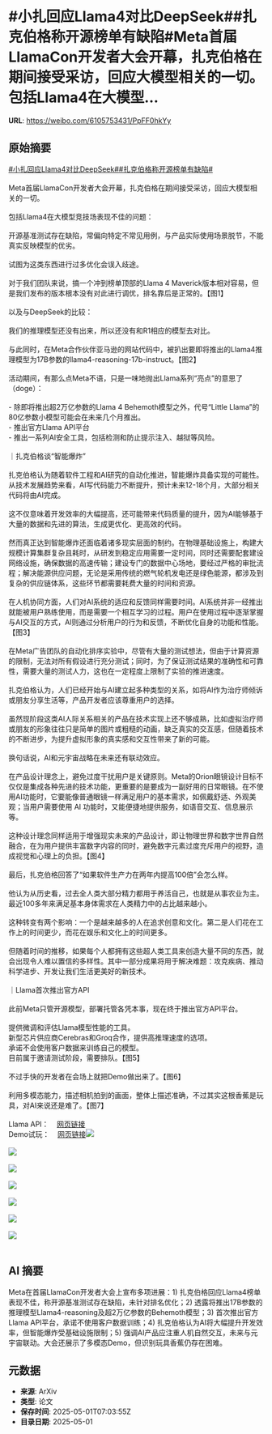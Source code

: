 # #小扎回应Llama4对比DeepSeek##扎克伯格称开源榜单有缺陷#Meta首届LlamaCon开发者大会开幕，扎克伯格在期间接受采访，回应大模型相关的一切。包括Llama4在大模型...

**URL**: https://weibo.com/6105753431/PpFF0hkYy

## 原始摘要

<a href="https://m.weibo.cn/search?containerid=231522type%3D1%26t%3D10%26q%3D%23%E5%B0%8F%E6%89%8E%E5%9B%9E%E5%BA%94Llama4%E5%AF%B9%E6%AF%94DeepSeek%23&amp;extparam=%23%E5%B0%8F%E6%89%8E%E5%9B%9E%E5%BA%94Llama4%E5%AF%B9%E6%AF%94DeepSeek%23" data-hide=""><span class="surl-text">#小扎回应Llama4对比DeepSeek#</span></a><a href="https://m.weibo.cn/search?containerid=231522type%3D1%26t%3D10%26q%3D%23%E6%89%8E%E5%85%8B%E4%BC%AF%E6%A0%BC%E7%A7%B0%E5%BC%80%E6%BA%90%E6%A6%9C%E5%8D%95%E6%9C%89%E7%BC%BA%E9%99%B7%23&amp;extparam=%23%E6%89%8E%E5%85%8B%E4%BC%AF%E6%A0%BC%E7%A7%B0%E5%BC%80%E6%BA%90%E6%A6%9C%E5%8D%95%E6%9C%89%E7%BC%BA%E9%99%B7%23" data-hide=""><span class="surl-text">#扎克伯格称开源榜单有缺陷#</span></a><br><br>Meta首届LlamaCon开发者大会开幕，扎克伯格在期间接受采访，回应大模型相关的一切。<br><br>包括Llama4在大模型竞技场表现不佳的问题：<br><br>开源基准测试存在缺陷，常偏向特定不常见用例，与产品实际使用场景脱节，不能真实反映模型的优劣。<br><br>试图为这类东西进行过多优化会误入歧途。<br><br>对于我们团队来说，搞一个冲到榜单顶部的Llama 4 Maverick版本相对容易，但是我们发布的版本根本没有对此进行调优，排名靠后是正常的。【图1】<br><br>以及与DeepSeek的比较：<br><br>我们的推理模型还没有出来，所以还没有和R1相应的模型去对比。<br><br>与此同时，在Meta合作伙伴亚马逊的网站代码中，被扒出要即将推出的Llama4推理模型为17B参数的llama4-reasoning-17b-instruct。【图2】<br><br>活动期间，有那么点Meta不语，只是一味地抛出Llama系列“亮点”的意思了（doge）：<br><br>- 除即将推出超2万亿参数的Llama 4 Behemoth模型之外，代号“Little Llama”的80亿参数小模型可能会在未来几个月推出。  <br>- 推出官方Llama API平台  <br>- 推出一系列AI安全工具，包括检测和防止提示注入、越狱等风险。  <br><br>｜扎克伯格谈“智能爆炸”  <br><br>扎克伯格认为随着软件工程和AI研究的自动化推进，智能爆炸具备实现的可能性。从技术发展趋势来看，AI写代码能力不断提升，预计未来12-18个月，大部分相关代码将由AI完成。<br><br>这不仅意味着开发效率的大幅提高，还可能带来代码质量的提升，因为AI能够基于大量的数据和先进的算法，生成更优化、更高效的代码。<br><br>然而真正达到智能爆炸还面临着诸多现实层面的制约。在物理基础设施上，构建大规模计算集群复杂且耗时，从研发到稳定应用需要一定时间，同时还需要配套建设网络设施，确保数据的高速传输；建设专门的数据中心场地，要经过严格的审批流程；解决能源供应问题，无论是采用传统的燃气轮机发电还是绿色能源，都涉及到复杂的供应链体系，这些环节都需要耗费大量的时间和资源。<br><br>在人机协同方面，人们对AI系统的适应和反馈同样需要时间。AI系统并非一经推出就能被用户熟练使用，而是需要一个相互学习的过程。用户在使用过程中逐渐掌握与AI交互的方式，AI则通过分析用户的行为和反馈，不断优化自身的功能和性能。【图3】<br><br>在Meta广告团队的自动化排序实验中，尽管有大量的测试想法，但由于计算资源的限制，无法对所有假设进行充分测试；同时，为了保证测试结果的准确性和可靠性，需要大量的测试人力，这也在一定程度上限制了实验的推进速度。<br><br>扎克伯格认为，人们已经开始与AI建立起多种类型的关系，如将AI作为治疗师倾诉或朋友分享生活等，产品开发者应该尊重用户的选择。<br><br>虽然现阶段这类AI人际关系相关的产品在技术实现上还不够成熟，比如虚拟治疗师或朋友的形象往往只是简单的图片或粗糙的动画，缺乏真实的交互感，但随着技术的不断进步，为提升虚拟形象的真实感和交互性带来了新的可能。<br><br>换句话说，AI和元宇宙战略在未来还有联动效应。<br><br>在产品设计理念上，避免过度干扰用户是关键原则。Meta的Orion眼镜设计目标不仅仅是集成各种先进的技术功能，更重要的是要成为一副好用的日常眼镜。在不使用AI功能时，它要能像普通眼镜一样满足用户的基本需求，如佩戴舒适、外观美观；当用户需要使用 AI 功能时，又能便捷地提供服务，如语音交互、信息展示等。<br><br>这种设计理念同样适用于增强现实未来的产品设计，即让物理世界和数字世界自然融合，在为用户提供丰富数字内容的同时，避免数字元素过度充斥用户的视野，造成视觉和心理上的负担。【图4】<br><br>最后，扎克伯格回答了“如果软件生产力在两年内提高100倍”会怎么样。<br><br>他认为从历史看，过去全人类大部分精力都用于养活自己，也就是从事农业为主。最近100多年来满足基本身体需求在人类精力中的占比越来越小。<br><br>这种转变有两个影响：一个是越来越多的人在追求创意和文化。第二是人们花在工作上的时间更少，而花在娱乐和文化上的时间更多。<br><br>但随着时间的推移，如果每个人都拥有这些超人类工具来创造大量不同的东西，就会出现令人难以置信的多样性。其中一部分成果将用于解决难题：攻克疾病、推动科学进步、开发让我们生活更美好的新技术。<br><br>｜Llama首次推出官方API  <br><br>此前Meta只管开源模型，部署托管各凭本事，现在终于推出官方API平台。<br><br>提供微调和评估Llama模型性能的工具。  <br>新型芯片供应商Cerebras和Groq合作，提供高推理速度的选项。  <br>承诺不会使用客户数据来训练自己的模型。  <br>目前属于邀请测试阶段，需要排队。【图5】<br><br>不过手快的开发者在会场上就把Demo做出来了。【图6】<br><br>利用多模态能力，描述相机拍到的画面，整体上描述准确，不过其实这根香蕉是玩具，对AI来说还是难了。【图7】<br><br>Llama API：<a href="https://weibo.cn/sinaurl?u=https%3A%2F%2Fwww.llama.com%2Fproducts%2Fllama-api%2F%23llama-protections" data-hide=""><span class="url-icon"><img style="width: 1rem;height: 1rem" src="https://h5.sinaimg.cn/upload/2015/09/25/3/timeline_card_small_web_default.png" referrerpolicy="no-referrer"></span><span class="surl-text">网页链接</span></a><br>Demo试玩：<a href="https://weibo.cn/sinaurl?u=https%3A%2F%2Fllama-api-launch.craigsdemos.workers.dev" data-hide=""><span class="url-icon"><img style="width: 1rem;height: 1rem" src="https://h5.sinaimg.cn/upload/2015/09/25/3/timeline_card_small_web_default.png" referrerpolicy="no-referrer"></span><span class="surl-text">网页链接</span></a><img style="" src="https://tvax4.sinaimg.cn/large/006Fd7o3gy1i0yy63zuzrj30zk0ju7gr.jpg" referrerpolicy="no-referrer"><br><br><img style="" src="https://tvax3.sinaimg.cn/large/006Fd7o3gy1i0yy61jrjwj30l20k07c9.jpg" referrerpolicy="no-referrer"><br><br><img style="" src="https://tvax1.sinaimg.cn/large/006Fd7o3gy1i0yy63tb64j30w70k0dos.jpg" referrerpolicy="no-referrer"><br><br><img style="" src="https://tvax3.sinaimg.cn/large/006Fd7o3gy1i0yy62tnq2j30zk0k04q3.jpg" referrerpolicy="no-referrer"><br><br><img style="" src="https://tvax2.sinaimg.cn/large/006Fd7o3gy1i0yy62t3i3j30zk0emwk5.jpg" referrerpolicy="no-referrer"><br><br><img style="" src="https://tvax1.sinaimg.cn/large/006Fd7o3gy1i0yy632bxmj30zk0fnag3.jpg" referrerpolicy="no-referrer"><br><br><img style="" src="https://tvax2.sinaimg.cn/large/006Fd7o3gy1i0yy63teetj30k00xa7ak.jpg" referrerpolicy="no-referrer"><br><br>

## AI 摘要

Meta在首届LlamaCon开发者大会上宣布多项进展：1) 扎克伯格回应Llama4榜单表现不佳，称开源基准测试存在缺陷，未针对排名优化；2) 透露将推出17B参数的推理模型Llama4-reasoning及超2万亿参数的Behemoth模型；3) 首次推出官方Llama API平台，承诺不使用客户数据训练；4) 扎克伯格认为AI将大幅提升开发效率，但智能爆炸受基础设施限制；5) 强调AI产品应注重人机自然交互，未来与元宇宙联动。大会还展示了多模态Demo，但识别玩具香蕉仍存在困难。

## 元数据

- **来源**: ArXiv
- **类型**: 论文
- **保存时间**: 2025-05-01T07:03:55Z
- **目录日期**: 2025-05-01
